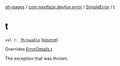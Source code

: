 [gh-pages](../../index.md) / [com.nextfaze.devfun.error](../index.md) / [SimpleError](index.md) / [t](./t.md)

# t

`val t: `[`Throwable`](https://kotlinlang.org/api/latest/jvm/stdlib/kotlin/-throwable/index.html) [(source)](https://github.com/NextFaze/dev-fun/tree/master/devfun/src/main/java/com/nextfaze/devfun/error/Handler.kt#L47)

Overrides [ErrorDetails.t](../-error-details/t.md)

The exception that was thrown.

